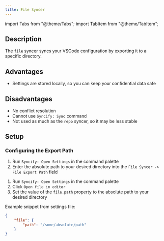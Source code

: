 ```yaml
---
title: File Syncer
---
```


import Tabs from "@theme/Tabs";
import TabItem from "@theme/TabItem";

## Description

The `file` syncer syncs your VSCode configuration by exporting it to a specific directory.

## Advantages

- Settings are stored locally, so you can keep your confidential data safe

## Disadvantages

- No conflict resolution
- Cannot use `Syncify: Sync` command
- Not used as much as the `repo` syncer, so it may be less stable

## Setup

### Configuring the Export Path

<Tabs>

<TabItem value="Using the GUI" default>

1. Run `Syncify: Open Settings` in the command palette
2. Enter the absolute path to your desired directory into the `File Syncer -> File Export Path` field

</TabItem>

<TabItem value="Manually">

1. Run `Syncify: Open Settings` in the command palette
2. Click `Open file in editor`
3. Set the value of the `file.path` property to the absolute path to your desired directory

Example snippet from settings file:

```json {3}
{
	"file": {
		"path": "/some/absolute/path"
	}
}
```

</TabItem>

</Tabs>
